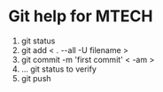 # Git help for MTECH

1. git status
2. git add < . --all -U filename >
3. git commit -m 'first commit' < -am >
4. ... git status to verify
5. git push
